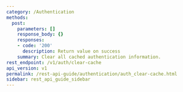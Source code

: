 ```yaml
---
category: /Authentication
methods:
  post:
    parameters: []
    response_body: {}
    responses:
    - code: '200'
      description: Return value on success
    summary: Clear all cached authentication information.
rest_endpoint: /v1/auth/clear-cache
api_version: v1
permalink: /rest-api-guide/authentication/auth_clear-cache.html
sidebar: rest_api_guide_sidebar
---
```

